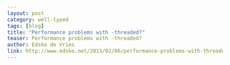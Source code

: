 ```yaml
---
layout: post
category: well-typed
tags: [blog]
title: "Performance problems with -threaded?"
teaser: Performance problems with -threaded?
author: Edsko de Vries
link: http://www.edsko.net/2013/02/06/performance-problems-with-threaded/
---
```

